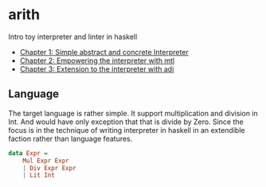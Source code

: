 # arith

Intro toy interpreter and linter in haskell

* [Chapter 1: Simple abstract and concrete Interpreter](https://github.com/soulomoon/arith/tree/master/arith1)
* [Chapter 2: Empowering the interpreter with mtl](https://github.com/soulomoon/arith/tree/master/arith2)
* [Chapter 3: Extension to the interpreter with adi](https://github.com/soulomoon/arith/tree/master/arith3)

## Language

The target language is rather simple. It support multiplication and division in Int. And would have only exception that that is divide by Zero.
Since the focus is in the technique of writing interpreter in haskell in an extendible faction rather than language features.

```haskell
data Expr =
    Mul Expr Expr
    | Div Expr Expr
    | Lit Int
```

